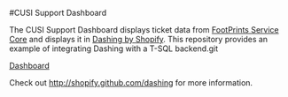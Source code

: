 #CUSI Support Dashboard

The CUSI Support Dashboard displays ticket data from [FootPrints Service Core](http://www.bmc.com/it-solutions/footprints-service-core.html) and displays it in [Dashing by Shopify](http://shopify.github.io/dashing/).  This repository provides an example of integrating Dashing with a T-SQL backend.git

[Dashboard](http://i.imgur.com/Z75uK1I.png)

Check out http://shopify.github.com/dashing for more information.

